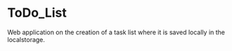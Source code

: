 # ToDo_List
Web application on the creation of a task list where it is saved locally in the localstorage.
